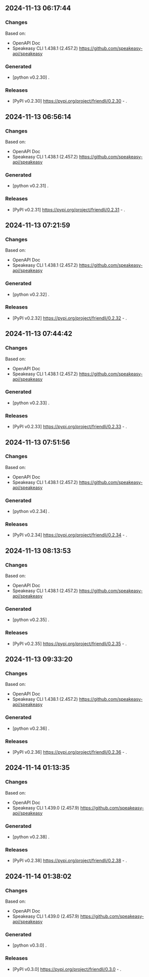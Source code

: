 

## 2024-11-13 06:17:44
### Changes
Based on:
- OpenAPI Doc  
- Speakeasy CLI 1.438.1 (2.457.2) https://github.com/speakeasy-api/speakeasy
### Generated
- [python v0.2.30] .
### Releases
- [PyPI v0.2.30] https://pypi.org/project/friendli/0.2.30 - .

## 2024-11-13 06:56:14
### Changes
Based on:
- OpenAPI Doc  
- Speakeasy CLI 1.438.1 (2.457.2) https://github.com/speakeasy-api/speakeasy
### Generated
- [python v0.2.31] .
### Releases
- [PyPI v0.2.31] https://pypi.org/project/friendli/0.2.31 - .

## 2024-11-13 07:21:59
### Changes
Based on:
- OpenAPI Doc  
- Speakeasy CLI 1.438.1 (2.457.2) https://github.com/speakeasy-api/speakeasy
### Generated
- [python v0.2.32] .
### Releases
- [PyPI v0.2.32] https://pypi.org/project/friendli/0.2.32 - .

## 2024-11-13 07:44:42
### Changes
Based on:
- OpenAPI Doc  
- Speakeasy CLI 1.438.1 (2.457.2) https://github.com/speakeasy-api/speakeasy
### Generated
- [python v0.2.33] .
### Releases
- [PyPI v0.2.33] https://pypi.org/project/friendli/0.2.33 - .

## 2024-11-13 07:51:56
### Changes
Based on:
- OpenAPI Doc  
- Speakeasy CLI 1.438.1 (2.457.2) https://github.com/speakeasy-api/speakeasy
### Generated
- [python v0.2.34] .
### Releases
- [PyPI v0.2.34] https://pypi.org/project/friendli/0.2.34 - .

## 2024-11-13 08:13:53
### Changes
Based on:
- OpenAPI Doc  
- Speakeasy CLI 1.438.1 (2.457.2) https://github.com/speakeasy-api/speakeasy
### Generated
- [python v0.2.35] .
### Releases
- [PyPI v0.2.35] https://pypi.org/project/friendli/0.2.35 - .

## 2024-11-13 09:33:20
### Changes
Based on:
- OpenAPI Doc  
- Speakeasy CLI 1.438.1 (2.457.2) https://github.com/speakeasy-api/speakeasy
### Generated
- [python v0.2.36] .
### Releases
- [PyPI v0.2.36] https://pypi.org/project/friendli/0.2.36 - .

## 2024-11-14 01:13:35
### Changes
Based on:
- OpenAPI Doc  
- Speakeasy CLI 1.439.0 (2.457.9) https://github.com/speakeasy-api/speakeasy
### Generated
- [python v0.2.38] .
### Releases
- [PyPI v0.2.38] https://pypi.org/project/friendli/0.2.38 - .

## 2024-11-14 01:38:02
### Changes
Based on:
- OpenAPI Doc  
- Speakeasy CLI 1.439.0 (2.457.9) https://github.com/speakeasy-api/speakeasy
### Generated
- [python v0.3.0] .
### Releases
- [PyPI v0.3.0] https://pypi.org/project/friendli/0.3.0 - .